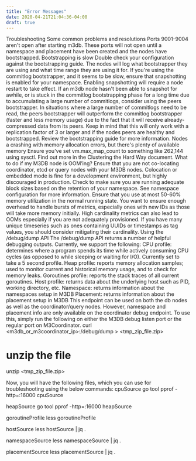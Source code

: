 ```yaml
---
title: "Error Messages"
date: 2020-04-21T21:04:36-04:00
draft: true
---
```


Troubleshooting
Some common problems and resolutions
Ports 9001-9004 aren't open after starting m3db.
These ports will not open until a namespace and placement have been created and the nodes have bootstrapped.
Bootstrapping is slow
Double check your configuration against the bootstrapping guide. The nodes will log what bootstrapper they are using and what time range they are using it for.
If you're using the commitlog bootstrapper, and it seems to be slow, ensure that snapshotting is enabled for your namespace. Enabling snapshotting will require a node restart to take effect.
If an m3db node hasn't been able to snapshot for awhile, or is stuck in the commitlog bootstrapping phase for a long time due to accumulating a large number of commitlogs, consider using the peers bootstrapper. In situations where a large number of commitlogs need to be read, the peers bootstrapper will outperform the commitlog bootstrapper (faster and less memory usage) due to the fact that it will receive already-compressed data from its peers. Keep in mind that this will only work with a replication factor of 3 or larger and if the nodes peers are healthy and bootstrapped. Review the bootstrapping guide for more information.
Nodes a crashing with memory allocation errors, but there's plenty of available memory
Ensure you've set vm.max_map_count to something like 262,144 using sysctl. Find out more in the Clustering the Hard Way document.
What to do if my M3DB node is OOM’ing?
Ensure that you are not co-locating coordinator, etcd or query nodes with your M3DB nodes. Colocation or embedded mode is fine for a development environment, but highly discouraged in production.
Check to make sure you are running adequate block sizes based on the retention of your namespace. See namespace configuration for more information.
Ensure that you use at most 50-60% memory utilization in the normal running state. You want to ensure enough overhead to handle bursts of metrics, especially ones with new IDs as those will take more memory initially.
High cardinality metrics can also lead to OOMs especially if you are not adequately provisioned. If you have many unique timeseries such as ones containing UUIDs or timestamps as tag values, you should consider mitigating their cardinality.
Using the /debug/dump API
The /debug/dump API returns a number of helpful debugging outputs. Currently, we support the following:
CPU profile: determines where a program spends its time while actively consuming CPU cycles (as opposed to while sleeping or waiting for I/O). Currently set to take a 5 second profile.
Heap profile: reports memory allocation samples; used to monitor current and historical memory usage, and to check for memory leaks.
Goroutines profile: reports the stack traces of all current goroutines.
Host profile: returns data about the underlying host such as PID, working directory, etc.
Namespace: returns information about the namespaces setup in M3DB
Placement: returns information about the placement setup in M3DB
This endpoint can be used on both the db nodes as well as the coordinator/query nodes. However, namespace and placement info are only available on the coordinator debug endpoint.
To use this, simply run the following on either the M3DB debug listen port or the regular port on M3Coordinator.
curl <m3db_or_m3coordinator_ip>:<port>/debug/dump > <tmp_zip_file.zip>

# unzip the file
unzip <tmp_zip_file.zip>

Now, you will have the following files, which you can use for troubleshooting using the below commands:
cpuSource
go tool pprof -http=:16000 cpuSource

heapSource
go tool pprof -http=:16000 heapSource

goroutineProfile
less goroutineProfile

hostSource
less hostSource | jq .

namespaceSource
less namespaceSource | jq .

placementSource
less placementSource | jq .
